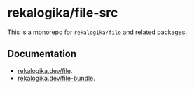 # rekalogika/file-src

This is a monorepo for `rekalogika/file` and related packages.

## Documentation

* [rekalogika.dev/file](https://rekalogika.dev/file).
* [rekalogika.dev/file-bundle](https://rekalogika.dev/file-bundle).
